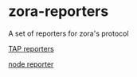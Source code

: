 # zora-reporters

A set of reporters for zora's protocol

[TAP reporters](./tap)

[node reporter](./node)